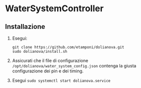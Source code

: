 # WaterSystemController

## Installazione

1. Esegui:
   ```
   git clone https://github.com/etamponi/dolianova.git
   sudo dolianova/install.sh
   ```

2. Assicurati che il file di configurazione `/opt/dolianova/water_system_config.json`
   contenga la giusta configurazione dei pin e dei timing.

3. Esegui `sudo systemctl start dolianova.service`

